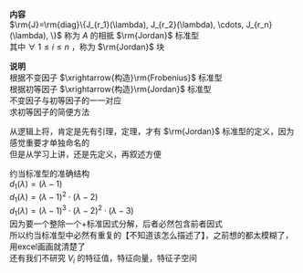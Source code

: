 **内容**  
 $\rm{J}=\rm{diag}\{J_{r_1}(\lambda), J_{r_2}(\lambda), \cdots, J_{r_n}(\lambda), \}$ 称为 $A$ 的相抵 $\rm{Jordan}$ 标准型  
其中 $\forall\ 1\le i\le n$ ，称为 $\rm{Jordan}$ 块  
  
**说明**  
根据不变因子 $\xrightarrow{构造}\rm{Frobenius}$ 标准型  
根据初等因子 $\xrightarrow{构造}\rm{Jordan}$ 标准型  
不变因子与初等因子的一一对应  
求初等因子的简便方法  
  
从逻辑上将，肯定是先有引理，定理，才有 $\rm{Jordan}$ 标准型的定义，因为感觉重要才单独命名的  
但是从学习上讲，还是先定义，再叙述方便  
  
约当标准型的准确结构  
 $d_1(\lambda)=(\lambda-1)$  
 $d_1(\lambda)=(\lambda-1)^2\cdot(\lambda-2)$  
 $d_1(\lambda)=(\lambda-1)^3\cdot(\lambda-2)^2\cdot(\lambda-3)$  
因为要一个整除一个+标准因式分解，后者必然包含前者因式  
所以约当标准型中必然有重复的【不知道该怎么描述了】，之前想的都太模糊了，用excel画画就清楚了  
还有我们不研究 $V_i$ 的特征值，特征向量，特征子空间  
